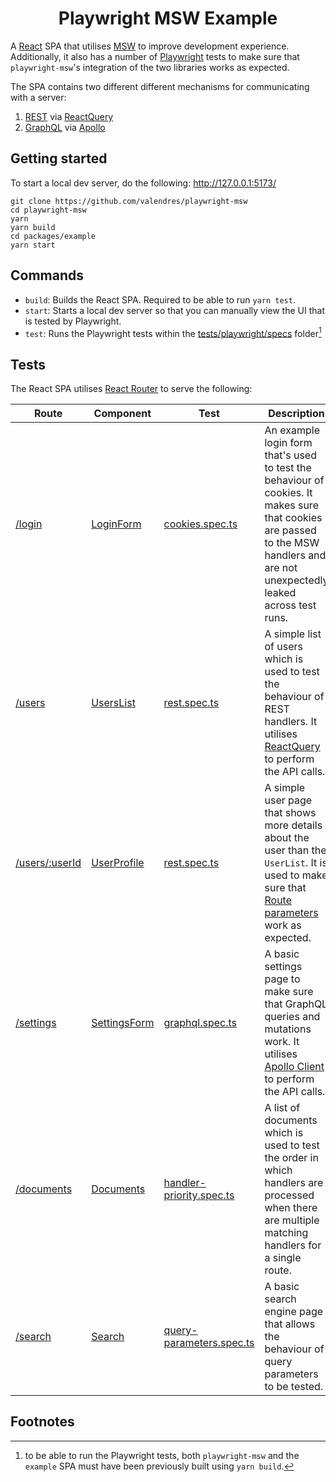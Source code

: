 <h1 align="center">Playwright MSW Example</h1>

A [React](https://reactjs.org/) SPA that utilises [MSW](https://mswjs.io/) to improve development experience. Additionally, it also has a number of [Playwright](https://playwright.dev/) tests to make sure that `playwright-msw`'s integration of the two libraries works as expected.

The SPA contains two different different mechanisms for communicating with a server:

1. [REST](https://restfulapi.net/) via [ReactQuery](https://tanstack.com/query)
2. [GraphQL](https://graphql.org/) via [Apollo](https://www.apollographql.com/docs/react/)

## Getting started

To start a local dev server, do the following: http://127.0.0.1:5173/

```shell
git clone https://github.com/valendres/playwright-msw
cd playwright-msw
yarn
yarn build
cd packages/example
yarn start
```

## Commands

- `build`: Builds the React SPA. Required to be able to run `yarn test`.
- `start`: Starts a local dev server so that you can manually view the UI that is tested by Playwright.
- `test`: Runs the Playwright tests within the [tests/playwright/specs](https://github.com/valendres/playwright-msw/blob/main/packages/example/tests/playwright/specs) folder[^requirements]

[^requirements]: to be able to run the Playwright tests, both `playwright-msw` and the `example` SPA must have been previously built using `yarn build`.

## Tests

The React SPA utilises [React Router](https://reactrouter.com/en/main) to serve the following:

| Route                                                                              | Component                                          | Test                                                                     | Description                                                                                                                                                                                                    |
| ---------------------------------------------------------------------------------- | -------------------------------------------------- | ------------------------------------------------------------------------ | -------------------------------------------------------------------------------------------------------------------------------------------------------------------------------------------------------------- |
| [/login](http://127.0.0.1:5173/login)                                              | [LoginForm](./src/components/login-form.tsx)       | [cookies.spec.ts](./tests/playwright/specs/cookies.spec.ts)              | An example login form that's used to test the behaviour of cookies. It makes sure that cookies are passed to the MSW handlers and are not unexpectedly leaked across test runs.                                |
| [/users](http://127.0.0.1:5173/users)                                              | [UsersList](./src/components//users-list.tsx)      | [rest.spec.ts](./tests/playwright/specs/rest.spec.ts)                    | A simple list of users which is used to test the behaviour of REST handlers. It utilises [ReactQuery](https://tanstack.com/query) to perform the API calls.                                                    |
| [/users/:userId](http://127.0.0.1:5173/users/b44e89e4-3254-415e-b14a-441166616b20) | [UserProfile](./src/components/user-profile.tsx)   | [rest.spec.ts](./tests/playwright/specs/rest.spec.ts)                    | A simple user page that shows more details about the user than the `UserList`. It is used to make sure that [Route parameters](https://expressjs.com/en/guide/routing.html#route-parameters) work as expected. |
| [/settings](http://127.0.0.1:5173/settings)                                        | [SettingsForm](./src/components/settings-form.tsx) | [graphql.spec.ts](./tests/playwright/specs/graphql.ts)                   | A basic settings page to make sure that GraphQL queries and mutations work. It utilises [Apollo Client](https://www.apollographql.com/docs/react/) to perform the API calls.                                   |
| [/documents](http://127.0.0.1:5173/documents)                                      | [Documents](./src/components/documents.tsx)        | [handler-priority.spec.ts](./tests/playwright/specs/handler-priority.ts) | A list of documents which is used to test the order in which handlers are processed when there are multiple matching handlers for a single route.                                                              |
| [/search](http://127.0.0.1:5173/search)                                            | [Search](./src/components/search.tsx)              | [query-parameters.spec.ts](./tests/playwright/specs/query-parameters.ts) | A basic search engine page that allows the behaviour of query parameters to be tested.                                                                                                                         |

## Footnotes
